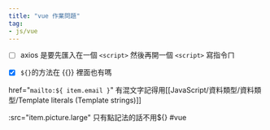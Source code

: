 ```yaml
---
title: "vue 作業問題"
tag: 
- js/vue
---
```

- [ ] axios 是要先匯入在一個 `<script>` 然後再開一個 `<script>` 寫指令ㄇ
- [x] `${}`的方法在 {{}} 裡面也有嗎


href="`mailto:${ item.email }`" 有混文字記得用[[JavaScript/資料類型/資料類型/Template literals (Template strings)]]

:src="item.picture.large" 只有點記法的話不用${}
#vue 